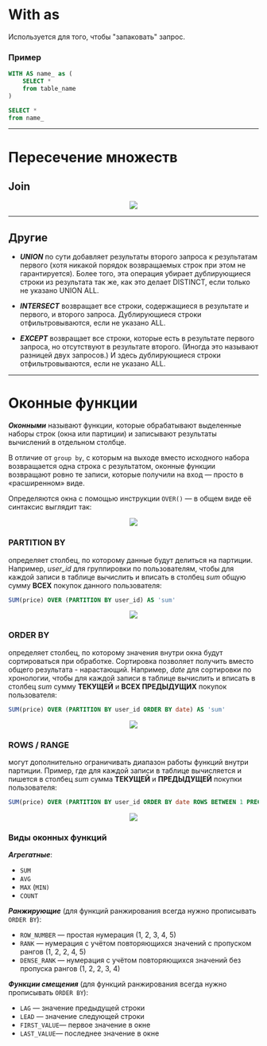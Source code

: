 # With as
Используется для того, чтобы "запаковать" запрос.
### Пример
```sql
WITH AS name_ as (
    SELECT *
    from table_name
)

SELECT *
from name_
```
___
# Пересечение множеств
## Join

<p align="center">
  <img src="https://www.postgresqltutorial.com/wp-content/uploads/2018/12/PostgreSQL-Joins.png">
</p>

___
## Другие
* **_UNION_** по сути добавляет результаты второго запроса к результатам первого (хотя никакой порядок возвращаемых строк при этом не гарантируется). Более того, эта операция убирает дублирующиеся строки из результата так же, как это делает DISTINCT, если только не указано UNION ALL.

* **_INTERSECT_** возвращает все строки, содержащиеся в результате и первого, и второго запроса. Дублирующиеся строки отфильтровываются, если не указано ALL.

* **_EXCEPT_** возвращает все строки, которые есть в результате первого запроса, но отсутствуют в результате второго. (Иногда это называют разницей двух запросов.) И здесь дублирующиеся строки отфильтровываются, если не указано ALL.
___

# Оконные функции
**_Оконными_** называют функции, которые обрабатывают выделенные наборы строк (окна или партиции) и записывают результаты вычислений в отдельном столбце.

В отличие от ```group by```, с которым на выходе вместо исходного набора возвращается одна строка с результатом, оконные функции возвращают ровно те записи, которые получили на вход — просто в «расширенном» виде.

Определяются окна с помощью инструкции ```OVER()``` — в общем виде её синтаксис выглядит так:

<p align="center">
  <img src="https://sun9-74.userapi.com/impg/orD5u89hAO5ElCSEQ2ihIK0tXsPQCxy7tUcEVQ/T9a9ltN554c.jpg?size=807x224&quality=95&sign=cb413d3463e964d9f6f62bde59742b0e&type=album">
</p>

### PARTITION BY
определяет столбец, по которому данные будут делиться на партиции. Например, _user_id_ для группировки по пользователям, чтобы для каждой записи в таблице вычислить и вписать в столбец _sum_ общую сумму **ВСЕХ** покупок данного пользователя:

```sql
SUM(price) OVER (PARTITION BY user_id) AS 'sum'
```

<p align="center">
  <img src="https://sun9-23.userapi.com/impg/xKnR7Ba6b00rhlgEyGFzojivWwBdk9r-IX1lqw/3GHrfYl6NGA.jpg?size=807x217&quality=95&sign=4e7a24a11337e258f3ceb30ee79672dd&type=album">
</p>

### ORDER BY

определяет столбец, по которому значения внутри окна будут сортироваться при обработке. Сортировка позволяет получить вместо общего результата - нарастающий. Например, _date_ для сортировки по хронологии, чтобы для каждой записи в таблице вычислить и вписать в столбец _sum_ сумму **ТЕКУЩЕЙ** и **ВСЕХ ПРЕДЫДУЩИХ** покупок пользователя:

```sql
SUM(price) OVER (PARTITION BY user_id ORDER BY date) AS 'sum'
```

<p align="center">
  <img src="https://sun9-63.userapi.com/impg/RBTr4uzY6prnyzqbv4vULiTGHDsf25PrM7hhhw/XiyHUd3qE8M.jpg?size=807x225&quality=95&sign=bbb9c18b56c769cbc711c577372d2264&type=album">
</p>

### ROWS / RANGE

могут дополнительно ограничивать диапазон работы функций внутри партиции. Пример, где для каждой записи в таблице вычисляется и пишется в столбец _sum_ сумма **ТЕКУЩЕЙ** и **ПРЕДЫДУЩЕЙ** покупки пользователя:

```sql
SUM(price) OVER (PARTITION BY user_id ORDER BY date ROWS BETWEEN 1 PRECEDING AND CURRENT ROW) AS 'sum'
```

<p align="center">
  <img src="https://sun9-46.userapi.com/impg/LcnTDcbq-s5NycIzifBffNdc8bGFgXaKH_-c1Q/4TadXCaJUNU.jpg?size=807x216&quality=95&sign=38942b164355101c0658421a57b614e1&type=album">
</p>

### Виды оконных функций
**_Агрегатные_**:
* ```SUM```
* ```AVG```
* ```MAX``` (```MIN)```
* ```COUNT```

**_Ранжирующие_** (для функций ранжирования всегда нужно прописывать ```ORDER BY```):
* ```ROW_NUMBER``` — простая нумерация (1, 2, 3, 4, 5)
* ```RANK``` — нумерация с учётом повторяющихся значений с пропуском рангов (1, 2, 2, 4, 5)
* ```DENSE_RANK``` — нумерация с учётом повторяющихся значений без пропуска рангов (1, 2, 2, 3, 4)

**_Функции смещения_** (для функций ранжирования всегда нужно прописывать ```ORDER BY```):
* ```LAG``` — значение предыдущей строки
* ```LEAD``` — значение следующей строки
* ```FIRST_VALUE```— первое значение в окне
* ```LAST_VALUE```— последнее значение в окне
